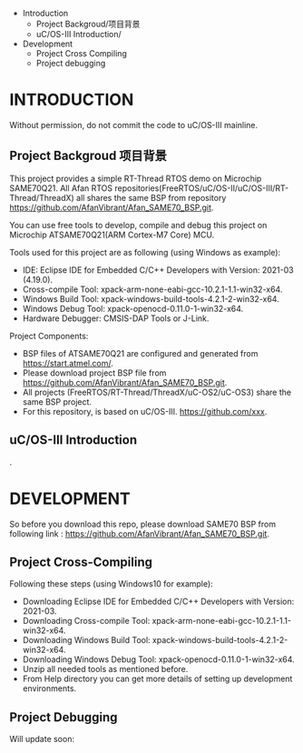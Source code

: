 * Introduction
  - Project Backgroud/项目背景
  - uC/OS-III Introduction/
* Development
  - Project Cross Compiling
  - Project debugging

# INTRODUCTION
Without permission, do not commit the code to uC/OS-III mainline.
## Project Backgroud 项目背景
This project provides a simple RT-Thread RTOS demo on Microchip SAME70Q21.
All Afan RTOS repositories(FreeRTOS/uC/OS-II/uC/OS-III/RT-Thread/ThreadX) all
shares the same BSP from repository <https://github.com/AfanVibrant/Afan_SAME70_BSP.git>.

You can use free tools to develop, compile and debug this project on Microchip
ATSAME70Q21(ARM Cortex-M7 Core) MCU.

Tools used for this project are as following (using Windows as example):
  - IDE: Eclipse IDE for Embedded C/C++ Developers with Version: 2021-03 (4.19.0).
  - Cross-compile Tool: xpack-arm-none-eabi-gcc-10.2.1-1.1-win32-x64.
  - Windows Build Tool: xpack-windows-build-tools-4.2.1-2-win32-x64.
  - Windows Debug Tool: xpack-openocd-0.11.0-1-win32-x64.
  - Hardware Debugger:  CMSIS-DAP Tools or J-Link.

Project Components:
  - BSP files of ATSAME70Q21 are configured and generated from <https://start.atmel.com/>.
  - Please download project BSP file from <https://github.com/AfanVibrant/Afan_SAME70_BSP.git>.
  - All projects (FreeRTOS/RT-Thread/ThreadX/uC-OS2/uC-OS3) share the same BSP project.
  - For this repository, is based on uC/OS-III. <https://github.com/xxx>.

## uC/OS-III Introduction
.

# DEVELOPMENT

So before you download this repo, please download SAME70 BSP from following link :
	<https://github.com/AfanVibrant/Afan_SAME70_BSP.git>.

## Project Cross-Compiling

Following these steps (using Windows10 for example):
  - Downloading Eclipse IDE for Embedded C/C++ Developers with Version: 2021-03.
  - Downloading Cross-compile Tool: xpack-arm-none-eabi-gcc-10.2.1-1.1-win32-x64.
  - Downloading Windows Build Tool: xpack-windows-build-tools-4.2.1-2-win32-x64.
  - Downloading Windows Debug Tool: xpack-openocd-0.11.0-1-win32-x64.
  - Unzip all needed tools as mentioned before.
  - From Help directory you can get more details of setting up development environments. 

## Project Debugging

Will update soon: